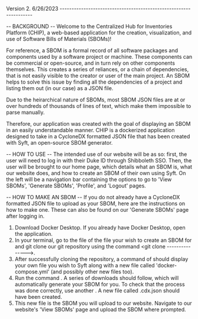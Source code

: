 
Version 2. 6/26/2023 ------------------------------------------------------------------

-- BACKGROUND --
Welcome to the Centralized Hub for Inventories Platform (CHIP), a web-based application
for the creation, visualization, and use of Software Bills of Materials (SBOMs)!

For reference, a SBOM is a formal record of all software packages and components used by
a software project or machine. These components can be commercial or open-source, and in
turn rely on other components themselves. This creates a series of reliances, or a chain
of dependencies, that is not easily visible to the creator or user of the main project.
An SBOM helps to solve this issue by finding all the dependencies of a project and
listing them out (in our case) as a JSON file.

Due to the heirarchical nature of SBOMs, most SBOM JSON files are at or over hundreds
of thousands of lines of text, which make them impossible to parse manually.

Therefore, our application was created with the goal of displaying an SBOM in an easily
understandable manner. CHIP is a dockerized application designed to take in a CycloneDX
formatted JSON file that has been created with Syft, an open-source SBOM generator.


-- HOW TO USE -- 
The intended use of our website will be as so: first, the user will need to log in with 
their Duke ID through Shibboleth SSO. Then, the user will be brought to our home page, 
which details what an SBOM is, what our website does, and how to create an SBOM of their
own using Syft. On the left will be a navigation bar containing the options to go to 
'View SBOMs', 'Generate SBOMs', 'Profile', and 'Logout' pages. 


-- HOW TO MAKE AN SBOM --
If you do not already have a CycloneDX formatted JSON file to upload as your SBOM, here 
are the instructions on how to make one. These can also be found on our 'Generate SBOMs'
page after logging in.

1. Download Docker Desktop. If you already have Docker Desktop, open the application.  
2. In your terminal, go to the file of the file your wish to create an SBOM for and git 
clone our git repository using the command <git clone --------------->. 
3. After successfully cloning the repository, a command of <ls> should display your 
own file you wish to Syft along with a new file called 'docker-compose.yml' (and possibly
other new files too). 
4. Run the command <docker-compose up>. A series of downloads should follow, which will 
automatically generate your SBOM for you. To check that the process was done correctly,
use another <ls>. A new file called <filename>.cdx.json should have been created. 
5. This new file is the SBOM you will upload to our website. Navigate to our website's 
'View SBOMs' page and upload the SBOM where prompted. 

